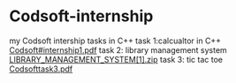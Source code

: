 # Codsoft-internship
my Codsoft intership tasks in C++
task 1:calcualtor in C++
[Codsoft#internship1.pdf](https://github.com/AleeshaWaqar/Codsoft-internship/files/13380619/Codsoft.internship1.pdf)
task 2: library management system 
[LIBRARY_MANAGEMENT_SYSTEM[1].zip](https://github.com/AleeshaWaqar/Codsoft-internship/files/13531704/LIBRARY_MANAGEMENT_SYSTEM.1.zip)
task 3: tic tac toe
[Codsofttask3.pdf](https://github.com/AleeshaWaqar/Codsoft-internship/files/13628327/Codsofttask3.pdf)
